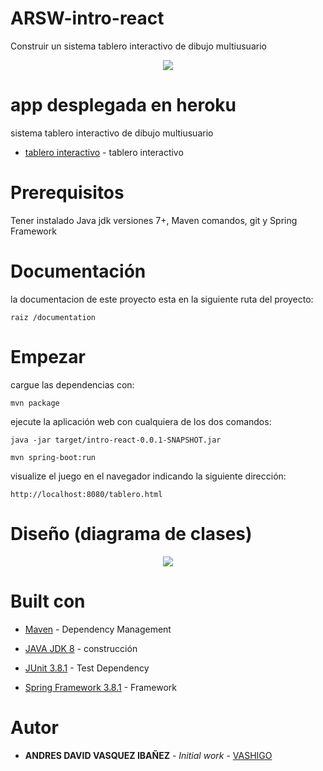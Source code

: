# ARSW-intro-react

Construir un sistema tablero interactivo de dibujo multiusuario

<p align="center">
    <img  src="img/gameInicio.JPG">
</p>

# app desplegada en heroku

sistema tablero interactivo de dibujo multiusuario 

* [tablero interactivo](https://tictactoe-arsw.herokuapp.com) - tablero interactivo


# Prerequisitos

Tener instalado Java jdk versiones 7+, Maven comandos, git y Spring Framework

# Documentación

la documentacion de este proyecto esta en la siguiente ruta del proyecto:

```
raiz /documentation
```

# Empezar

cargue las dependencias con:

```
mvn package
```

ejecute la aplicación web con cualquiera de los dos comandos:

```
java -jar target/intro-react-0.0.1-SNAPSHOT.jar
```

```
mvn spring-boot:run
```

visualize el juego en el navegador indicando la siguiente dirección:

```
http://localhost:8080/tablero.html
```

# Diseño (diagrama de clases)

<p align="center">
    <img  src="img/diseño.JPG">
</p>

# Built con

* [Maven](https://maven.apache.org/) - Dependency Management
* [JAVA JDK 8](http://www.oracle.com/technetwork/java/javase/overview/index.html) - construcción
* [JUnit 3.8.1](https://mvnrepository.com/artifact/junit/junit/3.8.1) - Test Dependency

* [Spring Framework 3.8.1](https://spring.io/projects/spring-framework) - Framework



# Autor

* **ANDRES DAVID VASQUEZ IBAÑEZ** - *Initial work* - [VASHIGO](https://github.com/vashigo)